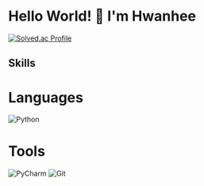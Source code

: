 # Hello World! 👋 I'm Hwanhee

[![Solved.ac Profile](http://mazassumnida.wtf/api/v2/generate_badge?boj=hwanheejung)](https://solved.ac/hwanheejung/)

## Skills
# Languages
![Python](https://img.shields.io/badge/Python-3776AB.svg?&style=for-the-badge&logo=Python&logoColor=white)

# Tools
![PyCharm](https://img.shields.io/badge/PyCharm-000000.svg?&style=for-the-badge&logo=Python&logoColor=white)
![Git](https://img.shields.io/badge/Git-F05032.svg?&style=for-the-badge&logo=Python&logoColor=white)



